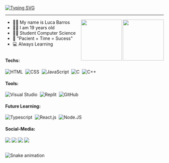 [![Typing SVG](https://readme-typing-svg.herokuapp.com/?color=ffffff&size=35&left=true&vCenter=true&width=1000&lines=Welcome+to+my+Profile)](https://git.io/typing-svg)

<hr>

   <a href="https://github.com/lucabarross"><a>
   <img align="right" height="130em" src="https://github-readme-stats.vercel.app/api/top-langs/?username=lucabarross&layout=compact&langs_count=6&theme=transparent"/>
   <img align="right" height="130em" src="https://github-readme-stats.vercel.app/api?username=lucabarross&show_icons=true&theme=transparent&include_all_commits=true&count_private=true"/>
   
<div align="left">
   
   - 👨‍🎓 My name is Luca Barros
   - 👨‍🎓 I am 19 years old
   - 👨‍🎓 Student Computer Science
   - 💸 "Pacient + Time = Sucess" 
   - 💻 Always Learning

</div>

##

<div style="display: inline_block">
   
   <div>
      <h4>Techs:</h4>
   </div>   
   
   ![HTML](https://img.shields.io/badge/-HTML-0D1117?style=for-the-badge&logo=html5&labelColor=0D1117)&nbsp;
   ![CSS](https://img.shields.io/badge/-CSS-0D1117?style=for-the-badge&logo=CSS3&logoColor=1572B6&labelColor=0D1117)&nbsp;
   ![JavaScript](https://img.shields.io/badge/-JavaScript-0D1117?style=for-the-badge&logo=javascript&labelColor=0D1117&textColor=0D1117)&nbsp;
   ![C](https://img.shields.io/badge/-c-0D1117?style=for-the-badge&logo=c&logoColor=purple&labelColor=0D1117)&nbsp;
   ![C++](https://img.shields.io/badge/-c++-0D1117?style=for-the-badge&logo=cplusplus&logoColor=Purple&labelColor=0D1117&textColor=0D1117)&nbsp;</br>
 

   <div>
      <h4>Tools:</h4>
   </div>
  
  ![Visual Studio](https://img.shields.io/badge/-Visual%20Studio-0D1117?style=for-the-badge&logo=visual-studio&logoColor=C8A2C8&labelColor=0D1117)&nbsp;
  ![Replit](https://img.shields.io/badge/-replit-0D1117?style=for-the-badge&logo=replit&logoColor=orange&labelColor=0D1117)&nbsp;
  ![GitHub](https://img.shields.io/badge/-GitHub-0D1117?style=for-the-badge&logo=github&labelColor=0D1117)&nbsp;
   

   <div>
      <h4>Future Learning:</h4>
   </div>

   ![Typescript](https://img.shields.io/badge/-Typescript-0D1117?style=for-the-badge&logo=typescript&labelColor=0D1117)&nbsp;
   ![React.js](https://img.shields.io/badge/-React.js-0D1117?style=for-the-badge&logo=react&labelColor=0D1117)&nbsp;
   ![Node.JS](https://img.shields.io/badge/-Node.JS-0D1117?style=for-the-badge&logo=node.js&labelColor=0D1117)&nbsp;
   
   
</div>

<div>
  <div>
     <h4>
        Social-Media: 
     </h4>
  </div>
  <a href="https://www.instagram.com/lucabarross_" target="_blank"><img src="https://img.shields.io/badge/-Instagram-%23E4405F?style=for-the-badge&logo=instagram&logoColor=white" target="_blank"></a>
  <a href="" target="_blank"><img src="https://img.shields.io/badge/Discord-7289DA?style=for-the-badge&logo=discord&logoColor=white" target="_blank"></a> 
  <a href = "mailto:lbpassis6@gmail.com"><img src="https://img.shields.io/badge/-Gmail-%23333?style=for-the-badge&logo=gmail&logoColor=white" target="_blank"></a>
  <a href="" target="_blank"><img src="https://img.shields.io/badge/-LinkedIn-%230077B5?style=for-the-badge&logo=linkedin&logoColor=white" target="_blank"></a> 
   
   ##

  ![Snake animation](https://github.com/devemdobro/devemdobro/blob/output/github-contribution-grid-snake.svg)

</div>



